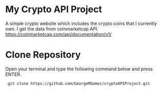 # My Crypto API Project

A simple crypto website which includes the crypto coins that I currently own. I get the data from coinmarketcap API.
https://coinmarketcap.com/api/documentation/v1/

# Clone Repository
Open your terminal and type the following command below and press ENTER.
```
 git clone https://github.com/GeorgeMGomez/cryptoAPIProject.git
```
